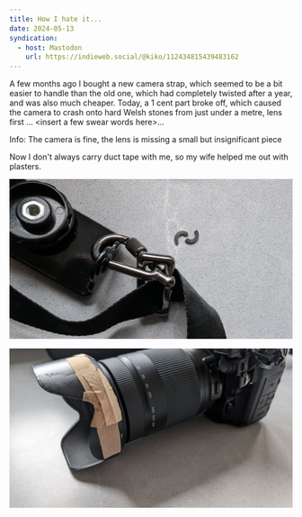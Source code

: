```yaml
---
title: How I hate it...
date: 2024-05-13
syndication:
  - host: Mastodon
    url: https://indieweb.social/@kiko/112434815439483162
---
```


A few months ago I bought a new camera strap, which seemed to be a bit easier to handle than the old one, which had completely twisted after a year, and was also much cheaper. Today, a 1 cent part broke off, which caused the camera to crash onto hard Welsh stones from just under a metre, lens first ... \<insert a few swear words here\>...

Info: The camera is fine, the lens is missing a small but insignificant piece

Now I don't always carry duct tape with me, so my wife helped me out with plasters.

![Broken 1 cent part](images/PXL_20240513_140721869.jpg)

![Plasters always help](images/PXL_20240513_142428210.jpg)
